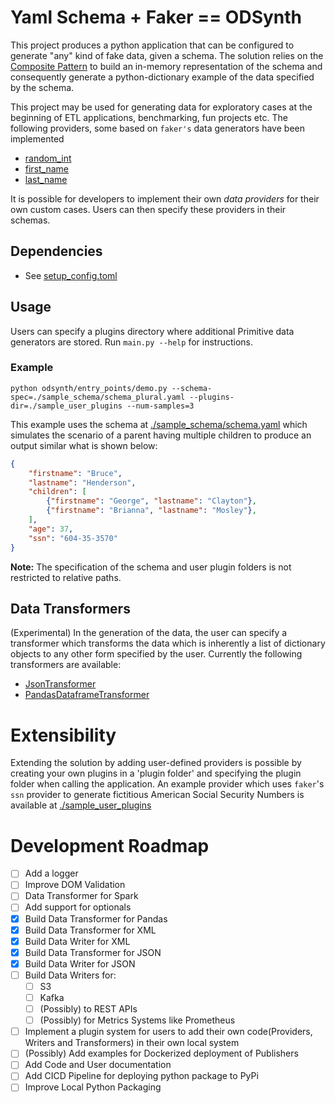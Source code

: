 # Yaml Schema + Faker == ODSynth

This project produces a python application that can be configured to generate "any" kind of fake data, given a schema. The solution relies on the [Composite Pattern](https://refactoring.guru/design-patterns/composite) to build an in-memory representation of the schema and consequently generate a python-dictionary example of the data specified by the schema.

This project may be used for generating data for exploratory cases at the beginning of ETL applications, benchmarking, fun projects etc.
The following providers, some based on `faker's` data generators have been implemented
* [random_int](./odsynth/providers/random_int.py)
* [first_name](./odsynth/providers/simple_text.py)
* [last_name](./odsynth/providers/simple_text.py)


It is possible for developers to implement their own _data providers_ for their own custom cases. Users can then specify these providers in their schemas.

## Dependencies
* See [setup_config.toml](./setup_config.toml)

## Usage
Users can specify a plugins directory where additional Primitive data generators are stored. Run `main.py --help` for instructions.

### Example
`python odsynth/entry_points/demo.py --schema-spec=./sample_schema/schema_plural.yaml --plugins-dir=./sample_user_plugins --num-samples=3`

This example uses the schema at [./sample_schema/schema.yaml](./sample_schema/schema.yaml) which simulates the scenario of a parent having multiple children to produce an output similar what is shown below:

```json
{
    "firstname": "Bruce",
    "lastname": "Henderson",
    "children": [
        {"firstname": "George", "lastname": "Clayton"},
        {"firstname": "Brianna", "lastname": "Mosley"},
    ],
    "age": 37,
    "ssn": "604-35-3570"
}
```
**Note:** The specification of the schema and user plugin folders is not restricted to relative paths.

## Data Transformers
(Experimental) In the generation of the data, the user can specify a transformer which transforms the data which is inherently a list of dictionary objects to any other form specified by the user. Currently the following transformers are available:
* [JsonTransformer](./odsynth/transformers/json_transformer.py)
* [PandasDataframeTransformer](./odsynth/transformers/pandas_transformer.py)

# Extensibility
Extending the solution by adding user-defined providers is possible by creating your own plugins in a 'plugin folder' and specifying the plugin folder when calling the application. An example provider which uses `faker`'s `ssn` provider to generate fictitious American Social Security Numbers is available at [./sample_user_plugins](./sample_user_plugins/ssn.py)

# Development Roadmap
* [ ] Add a logger
* [ ] Improve DOM Validation
* [ ] Data Transformer for Spark
* [ ] Add support for optionals
* [x] Build Data Transformer for Pandas
* [x] Build Data Transformer for XML
* [x] Build Data Writer for XML
* [x] Build Data Transformer for JSON
* [x] Build Data Writer for JSON
* [ ] Build Data Writers for:
    * [ ] S3
    * [ ] Kafka
    * [ ] (Possibly) to REST APIs
    * [ ] (Possibly) for Metrics Systems like Prometheus
* [ ] Implement a plugin system for users to add their own code(Providers, Writers and Transformers) in their own local system
* [ ] (Possibly) Add examples for Dockerized deployment of Publishers
* [ ] Add Code and User documentation
* [ ] Add CICD Pipeline for deploying python package to PyPi
* [ ] Improve Local Python Packaging

